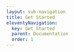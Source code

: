 ```yaml
---
layout: sub-navigation
title: Get Started
eleventyNavigation:
  key: Get Started
  parent: Documentation
  order: 1
---
```

